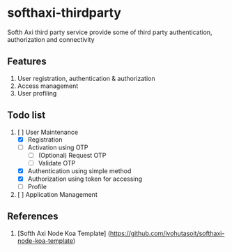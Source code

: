 # softhaxi-thirdparty
Softh Axi third party service provide some of third party authentication, authorization and connectivity

## Features
1. User registration, authentication & authorization
2. Access management
3. User profiling

## Todo list
1. [ ] User Maintenance
   - [x] Registration
   - [ ] Activation using OTP
     - [ ] \(Optional) Request OTP
     - [ ] Validate OTP
   - [x] Authentication using simple method
   - [x] Authorization using token for accessing
   - [ ] Profile
2. [ ] Application Management

## References
1. [Softh Axi Node Koa Template] (https://github.com/ivohutasoit/softhaxi-node-koa-template)
